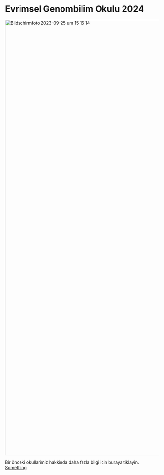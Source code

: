 # Evrimsel Genombilim Okulu 2024


<img width="1429" alt="Bildschirmfoto 2023-09-25 um 15 16 14" src="https://tugcebilgin.files.wordpress.com/2024/02/egenombilim2024-1.jpg">


Bir önceki okullarimiz hakkinda daha fazla bilgi icin buraya tiklayin.
<a href="https://egenombilim.wixsite.com/home/gecmis-okullarimiz"> Something </a>
